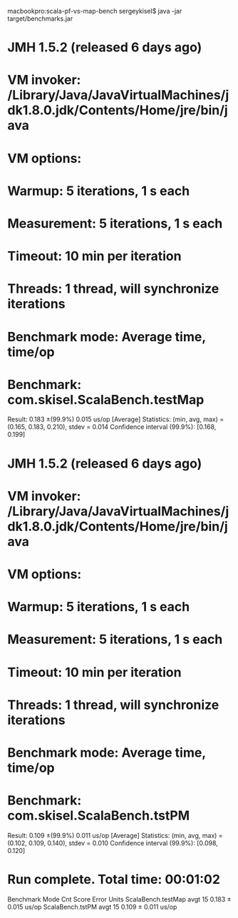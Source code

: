 macbookpro:scala-pf-vs-map-bench sergeykisel$ java -jar target/benchmarks.jar
# JMH 1.5.2 (released 6 days ago)
# VM invoker: /Library/Java/JavaVirtualMachines/jdk1.8.0.jdk/Contents/Home/jre/bin/java
# VM options: <none>
# Warmup: 5 iterations, 1 s each
# Measurement: 5 iterations, 1 s each
# Timeout: 10 min per iteration
# Threads: 1 thread, will synchronize iterations
# Benchmark mode: Average time, time/op
# Benchmark: com.skisel.ScalaBench.testMap


Result: 0.183 ±(99.9%) 0.015 us/op [Average]
  Statistics: (min, avg, max) = (0.165, 0.183, 0.210), stdev = 0.014
  Confidence interval (99.9%): [0.168, 0.199]


# JMH 1.5.2 (released 6 days ago)
# VM invoker: /Library/Java/JavaVirtualMachines/jdk1.8.0.jdk/Contents/Home/jre/bin/java
# VM options: <none>
# Warmup: 5 iterations, 1 s each
# Measurement: 5 iterations, 1 s each
# Timeout: 10 min per iteration
# Threads: 1 thread, will synchronize iterations
# Benchmark mode: Average time, time/op
# Benchmark: com.skisel.ScalaBench.tstPM


Result: 0.109 ±(99.9%) 0.011 us/op [Average]
  Statistics: (min, avg, max) = (0.102, 0.109, 0.140), stdev = 0.010
  Confidence interval (99.9%): [0.098, 0.120]


# Run complete. Total time: 00:01:02

Benchmark           Mode  Cnt  Score   Error  Units
ScalaBench.testMap  avgt   15  0.183 ± 0.015  us/op
ScalaBench.tstPM    avgt   15  0.109 ± 0.011  us/op
